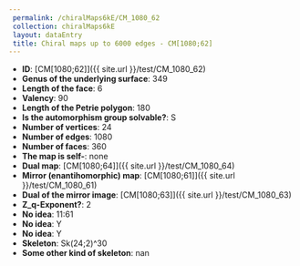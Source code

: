 ```yaml
--- 
 permalink: /chiralMaps6kE/CM_1080_62 
 collection: chiralMaps6kE
 layout: dataEntry
 title: Chiral maps up to 6000 edges - CM[1080;62]
---
```


- **ID**: [CM[1080;62]]({{ site.url }}/test/CM_1080_62)
- **Genus of the underlying surface**: 349
- **Length of the face**: 6
- **Valency**: 90
- **Length of the Petrie polygon**: 180
- **Is the automorphism group solvable?**: S
- **Number of vertices**: 24
- **Number of edges**: 1080
- **Number of faces**: 360
- **The map is self-**: none
- **Dual map**: [CM[1080;64]]({{ site.url }}/test/CM_1080_64)
- **Mirror (enantihomorphic) map**: [CM[1080;61]]({{ site.url }}/test/CM_1080_61)
- **Dual of the mirror image**: [CM[1080;63]]({{ site.url }}/test/CM_1080_63)
- **Z_q-Exponent?**: 2
- **No idea**:  11:61
- **No idea**: Y
- **No idea**: Y
- **Skeleton**: Sk(24;2)^30
- **Some other kind of skeleton**: nan
